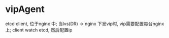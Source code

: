 # vipAgent
etcd client, 位于nginx 中; 当lvs(DR) -> nginx 下发vip时, vip需要配置每台nginx上; client watch etcd, 然后配置ip
